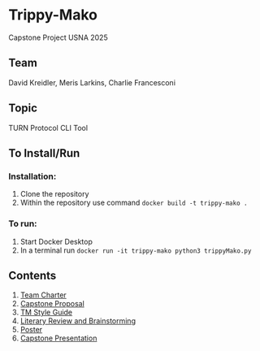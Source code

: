 # Trippy-Mako

Capstone Project USNA 2025

## Team

David Kreidler, Meris Larkins, Charlie Francesconi

## Topic

TURN Protocol CLI Tool

## To Install/Run

### Installation:

1. Clone the repository
2. Within the repository use command `docker build -t trippy-mako .`

### To run:

1. Start Docker Desktop
1. In a terminal run `docker run -it trippy-mako python3 trippyMako.py`

## Contents

1. [Team Charter](https://github.com/DavidkodiCS/Trippy-Mako/blob/main/Charter.md)
2. [Capstone Proposal](Trippy-Mako/proposal/proposal.md)
3. [TM Style Guide](https://github.com/DavidkodiCS/Trippy-Mako/blob/main/Trippy-Mako-StyleGuide.md)
4. [Literary Review and Brainstorming](https://docs.google.com/document/d/1IeNRIVarfN5WBRGMrVxdDZGXDCPgenVMWErjJEkWA20/edit?usp=sharing)
5. [Poster](https://docs.google.com/presentation/d/1Ua0MMuqRZ-b5kbvC48WoUsahLcg4EEjAxT-er4XbvGA/edit?usp=sharing)
6. [Capstone Presentation](https://docs.google.com/presentation/d/1EEil-rpdahq-6Y4z7Y-bLYhUQXilDrPkDXivoDhVkWI/edit?pli=1#slide=id.g32576c3bf74_0_346)
